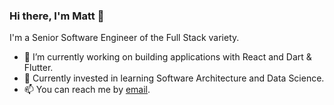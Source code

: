 ### Hi there, I'm Matt 👋

I'm a Senior Software Engineer of the Full Stack variety. 

- 🔭 I’m currently working on building applications with React and Dart & Flutter.
- 🌱 Currently invested in learning Software Architecture and Data Science.
- 📫 You can reach me by [email](mailto:mattlindly16@gmail.com).
